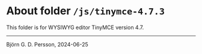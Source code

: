 # About folder `/js/tinymce-4.7.3`

This folder is for WYSIWYG editor TinyMCE version 4.7.

---

Björn G. D. Persson, 2024-06-25